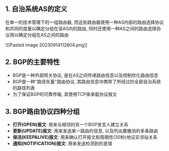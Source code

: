 
## 1. 自治系统AS的定义

在单一的技术管理下的一组路由器, 而这些路由器使用一种AS内部的路由选择协议和共同的度量以确定分组在该AS内的路由, 同时还使用一种AS之间的路由选择协议用以确定分组在AS之间的路由

![[Pasted image 20230914112804.png]]

## 2. BGP的主要特性

+ BGP是一种外部网关协议, 是在AS之间传递路由信息以及控制优化路由信息
+ BGP是一种"路径矢量"路由协议, 其路由信息中携带了所经过的全部自治系统的路径列表
+ 为了保证BGP的可靠传输, 其使用TCP来承载协议报文

## 3. BGP路由协议四种分组

+ **打开(OPEN)报文**∶ 用来与相邻的另一个BGP发言人建立关系
+ **更新(UPDATE)报文**∶ 用来发送某一路由的信息, 以及列出要撤消的多条路由
+ **保活(KEEPALIVE)报文**∶ 用来确认打开报文和周期性(30秒)地证实邻站关系
+ **通知(NOTIFICATION)报文**∶ 用来发送检测到的差错


